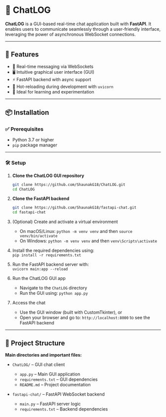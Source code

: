 # 💬 ChatLOG

**ChatLOG** is a GUI-based real-time chat application built with **FastAPI**. It enables users to communicate seamlessly through a user-friendly interface, leveraging the power of asynchronous WebSocket connections.

---

## 🚀 Features

- 🧠 Real-time messaging via WebSockets  
- 🖥️ Intuitive graphical user interface (GUI)  
- ⚡ FastAPI backend with async support  
- 🔄 Hot-reloading during development with `uvicorn`  
- 🧪 Ideal for learning and experimentation  

---

## 📦 Installation

### ✅ Prerequisites

- Python 3.7 or higher  
- `pip` package manager  

---

### 🛠️ Setup

1. **Clone the ChatLOG GUI repository**
   ```bash
   git clone https://github.com/ShaunakG18/ChatLOG.git
   cd ChatLOG
2. **Clone the FastAPI backend**
   ```bash
   git clone https://github.com/ShaunakG18/fastapi-chat.git
   cd fastapi-chat
3. (Optional) Create and activate a virtual environment  
   - On macOS/Linux: `python -m venv venv` and then `source venv/bin/activate`  
   - On Windows: `python -m venv venv` and then `venv\Scripts\activate`

4. Install the required dependencies using:  
   `pip install -r requirements.txt`

5. Run the FastAPI backend server with:  
   `uvicorn main:app --reload`
6. Run the ChatLOG GUI app  
   - Navigate to the `ChatLOG` directory  
   - Run the GUI using: `python app.py`

7. Access the chat  
   - Use the GUI window (built with CustomTkinter), or  
   - Open your browser and go to: `http://localhost:8000` to see the FastAPI backend

---

## 📁 Project Structure

**Main directories and important files:**

- `ChatLOG/` – GUI chat client  
  - `app.py` – Main GUI application  
  - `requirements.txt` – GUI dependencies  
  - `README.md` – Project documentation

- `fastapi-chat/` – FastAPI WebSocket backend  
  - `main.py` – FastAPI server logic  
  - `requirements.txt` – Backend dependencies
